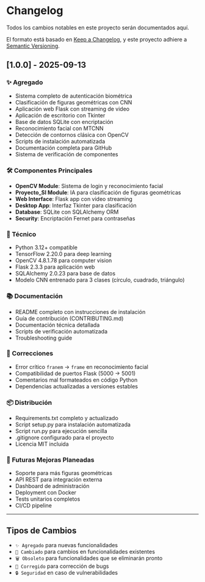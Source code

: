 # Changelog

Todos los cambios notables en este proyecto serán documentados aquí.

El formato está basado en [Keep a Changelog](https://keepachangelog.com/en/1.0.0/),
y este proyecto adhiere a [Semantic Versioning](https://semver.org/spec/v2.0.0.html).

## [1.0.0] - 2025-09-13

### ✨ Agregado
- Sistema completo de autenticación biométrica
- Clasificación de figuras geométricas con CNN
- Aplicación web Flask con streaming de video
- Aplicación de escritorio con Tkinter
- Base de datos SQLite con encriptación
- Reconocimiento facial con MTCNN
- Detección de contornos clásica con OpenCV
- Scripts de instalación automatizada
- Documentación completa para GitHub
- Sistema de verificación de componentes

### 🛠️ Componentes Principales
- **OpenCV Module**: Sistema de login y reconocimiento facial
- **Proyecto_SI Module**: IA para clasificación de figuras geométricas
- **Web Interface**: Flask app con video streaming
- **Desktop App**: Interfaz Tkinter para clasificación
- **Database**: SQLite con SQLAlchemy ORM
- **Security**: Encriptación Fernet para contraseñas

### 🔧 Técnico
- Python 3.12+ compatible
- TensorFlow 2.20.0 para deep learning
- OpenCV 4.8.1.78 para computer vision
- Flask 2.3.3 para aplicación web
- SQLAlchemy 2.0.23 para base de datos
- Modelo CNN entrenado para 3 clases (círculo, cuadrado, triángulo)

### 📚 Documentación
- README completo con instrucciones de instalación
- Guía de contribución (CONTRIBUTING.md)
- Documentación técnica detallada
- Scripts de verificación automatizada
- Troubleshooting guide

### 🐛 Correcciones
- Error crítico `franem` → `frame` en reconocimiento facial
- Compatibilidad de puertos Flask (5000 → 5001)
- Comentarios mal formateados en código Python
- Dependencias actualizadas a versiones estables

### 📦 Distribución
- Requirements.txt completo y actualizado
- Script setup.py para instalación automatizada
- Script run.py para ejecución sencilla
- .gitignore configurado para el proyecto
- Licencia MIT incluida

### 🔮 Futuras Mejoras Planeadas
- Soporte para más figuras geométricas
- API REST para integración externa
- Dashboard de administración
- Deployment con Docker
- Tests unitarios completos
- CI/CD pipeline

---

## Tipos de Cambios
- `✨ Agregado` para nuevas funcionalidades
- `🔄 Cambiado` para cambios en funcionalidades existentes  
- `🗑️ Obsoleto` para funcionalidades que se eliminarán pronto
- `🐛 Corregido` para corrección de bugs
- `🔒 Seguridad` en caso de vulnerabilidades
